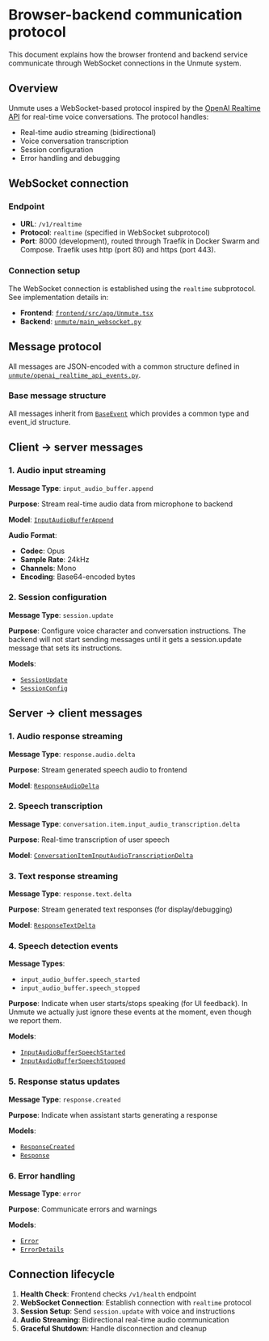 # Browser-backend communication protocol

This document explains how the browser frontend and backend service communicate through WebSocket connections in the Unmute system.

## Overview

Unmute uses a WebSocket-based protocol inspired by the [OpenAI Realtime API](https://platform.openai.com/docs/api-reference/realtime) for real-time voice conversations. The protocol handles:

- Real-time audio streaming (bidirectional)
- Voice conversation transcription
- Session configuration
- Error handling and debugging

## WebSocket connection

### Endpoint
- **URL**: `/v1/realtime`
- **Protocol**: `realtime` (specified in WebSocket subprotocol)
- **Port**: 8000 (development), routed through Traefik in Docker Swarm and Compose. Traefik uses http (port 80) and https (port 443).

### Connection setup

The WebSocket connection is established using the `realtime` subprotocol. See implementation details in:
- **Frontend**: [`frontend/src/app/Unmute.tsx`](../frontend/src/app/Unmute.tsx)
- **Backend**: [`unmute/main_websocket.py`](../unmute/main_websocket.py)

## Message protocol

All messages are JSON-encoded with a common structure defined in [`unmute/openai_realtime_api_events.py`](../unmute/openai_realtime_api_events.py).

### Base message structure

All messages inherit from [`BaseEvent`](https://github.com/kyutai-labs/unmute/blob/main/unmute/openai_realtime_api_events.py#L32-L50) which provides a common type and event_id structure.

## Client → server messages

### 1. Audio input streaming

**Message Type**: `input_audio_buffer.append`

**Purpose**: Stream real-time audio data from microphone to backend

**Model**: [`InputAudioBufferAppend`](https://github.com/kyutai-labs/unmute/blob/main/unmute/openai_realtime_api_events.py#L80-L81)

**Audio Format**:
- **Codec**: Opus
- **Sample Rate**: 24kHz
- **Channels**: Mono
- **Encoding**: Base64-encoded bytes

### 2. Session configuration

**Message Type**: `session.update`

**Purpose**: Configure voice character and conversation instructions. The backend will not start sending messages until it gets a session.update message that sets its instructions.

**Models**:
- [`SessionUpdate`](https://github.com/kyutai-labs/unmute/blob/main/unmute/openai_realtime_api_events.py#L72-L73)
- [`SessionConfig`](https://github.com/kyutai-labs/unmute/blob/main/unmute/openai_realtime_api_events.py#L66-L69)

## Server → client messages

### 1. Audio response streaming

**Message Type**: `response.audio.delta`

**Purpose**: Stream generated speech audio to frontend

**Model**: [`ResponseAudioDelta`](https://github.com/kyutai-labs/unmute/blob/main/unmute/openai_realtime_api_events.py#L133-L134)

### 2. Speech transcription

**Message Type**: `conversation.item.input_audio_transcription.delta`

**Purpose**: Real-time transcription of user speech

**Model**: [`ConversationItemInputAudioTranscriptionDelta`](https://github.com/kyutai-labs/unmute/blob/main/unmute/openai_realtime_api_events.py#L147-L151)

### 3. Text response streaming

**Message Type**: `response.text.delta`

**Purpose**: Stream generated text responses (for display/debugging)

**Model**: [`ResponseTextDelta`](https://github.com/kyutai-labs/unmute/blob/main/unmute/openai_realtime_api_events.py#L125-L126)

### 4. Speech detection events

**Message Types**:
- `input_audio_buffer.speech_started`
- `input_audio_buffer.speech_stopped`

**Purpose**: Indicate when user starts/stops speaking (for UI feedback). In Unmute we actually just ignore these events at the moment, even though we report them.

**Models**:
- [`InputAudioBufferSpeechStarted`](https://github.com/kyutai-labs/unmute/blob/main/unmute/openai_realtime_api_events.py#L95-L105)
- [`InputAudioBufferSpeechStopped`](https://github.com/kyutai-labs/unmute/blob/main/unmute/openai_realtime_api_events.py#L108-L111)

### 5. Response status updates

**Message Type**: `response.created`

**Purpose**: Indicate when assistant starts generating a response

**Models**:
- [`ResponseCreated`](https://github.com/kyutai-labs/unmute/blob/main/unmute/openai_realtime_api_events.py#L121-L122)
- [`Response`](https://github.com/kyutai-labs/unmute/blob/main/unmute/openai_realtime_api_events.py#L114-L118)

### 6. Error handling

**Message Type**: `error`

**Purpose**: Communicate errors and warnings

**Models**:
- [`Error`](https://github.com/kyutai-labs/unmute/blob/main/unmute/openai_realtime_api_events.py#L62-L63)
- [`ErrorDetails`](https://github.com/kyutai-labs/unmute/blob/main/unmute/openai_realtime_api_events.py#L53-L59)

## Connection lifecycle

1. **Health Check**: Frontend checks `/v1/health` endpoint
2. **WebSocket Connection**: Establish connection with `realtime` protocol
3. **Session Setup**: Send `session.update` with voice and instructions
4. **Audio Streaming**: Bidirectional real-time audio communication
5. **Graceful Shutdown**: Handle disconnection and cleanup

